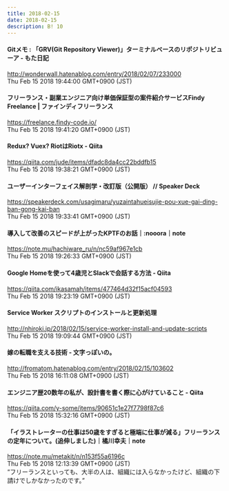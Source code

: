 ```yaml
---
title: 2018-02-15
date: 2018-02-15
description: B! 10
---
```


#### Gitメモ : 「GRV(Git Repository Viewer)」ターミナルベースのリポジトリビューア - もた日記
http://wonderwall.hatenablog.com/entry/2018/02/07/233000<br>
Thu Feb 15 2018 19:44:00 GMT+0900 (JST)<br>


#### フリーランス・副業エンジニア向け単価保証型の案件紹介サービスFindy Freelance | ファインディフリーランス
https://freelance.findy-code.io/<br>
Thu Feb 15 2018 19:41:20 GMT+0900 (JST)<br>


#### Redux? Vuex? RiotはRiotx - Qiita
https://qiita.com/jude/items/dfadc8da4cc22bddfb15<br>
Thu Feb 15 2018 19:38:21 GMT+0900 (JST)<br>


#### ユーザーインターフェイス解剖学・改訂版（公開版） // Speaker Deck
https://speakerdeck.com/usagimaru/yuzaintahueisujie-pou-xue-gai-ding-ban-gong-kai-ban<br>
Thu Feb 15 2018 19:33:41 GMT+0900 (JST)<br>


#### 導入して改善のスピードが上がったKPTFのお話｜:nooora｜note
https://note.mu/hachiware_ru/n/nc59af967e1cb<br>
Thu Feb 15 2018 19:26:33 GMT+0900 (JST)<br>


#### Google Homeを使って4歳児とSlackで会話する方法 - Qiita
https://qiita.com/ikasamah/items/477464d32f15acf04593<br>
Thu Feb 15 2018 19:23:19 GMT+0900 (JST)<br>


#### Service Worker スクリプトのインストールと更新処理
http://nhiroki.jp/2018/02/15/service-worker-install-and-update-scripts<br>
Thu Feb 15 2018 19:09:44 GMT+0900 (JST)<br>


#### 嫁の転職を支える技術 - 文字っぽいの。
http://fromatom.hatenablog.com/entry/2018/02/15/103602<br>
Thu Feb 15 2018 16:11:08 GMT+0900 (JST)<br>


#### エンジニア歴20数年の私が、設計書を書く際に心がけていること - Qiita
https://qiita.com/y-some/items/90651c1e27f7798f87c6<br>
Thu Feb 15 2018 15:32:16 GMT+0900 (JST)<br>


#### 「イラストレーターの仕事は50歳をすぎると極端に仕事が減る」フリーランスの定年について。(追伸しました)｜橘川幸夫｜note
https://note.mu/metakit/n/n153f55a6196c<br>
Thu Feb 15 2018 12:13:39 GMT+0900 (JST)<br>
“フリーランスといっても、大半の人は、組織には入らなかったけど、組織の下請けでしかなかったのです。”


